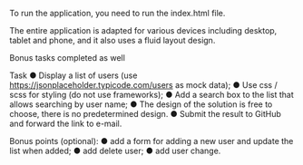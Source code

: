 To run the application, you need to run the index.html file.

The entire application is adapted for various devices including desktop, tablet and phone, and it also uses a fluid layout design.

Bonus tasks completed as well

Task
● Display a list of users (use
https://jsonplaceholder.typicode.com/users as mock data);
● Use css / scss for styling (do not use frameworks);
● Add a search box to the list that allows searching by user name;
● The design of the solution is free to choose, there is no
predetermined design.
● Submit the result to GitHub and forward the link to e-mail.

Bonus points (optional):
● add a form for adding a new user and update the list when added;
● add delete user;
● add user change.

